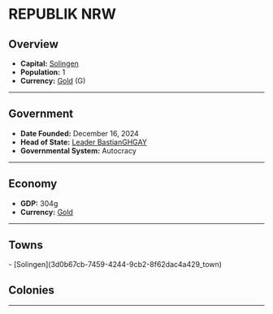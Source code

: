 <!--UNDEDITED FILE, remove this entire line if this file has been edited!-->
# <!--NAME-->REPUBLIK NRW<!--NAME-->

## Overview

- **Capital:** <!--CAPITAL_LINK-->[Solingen](3d0b67cb-7459-4244-9cb2-8f62dac4a429_town)<!--CAPITAL_LINK-->
- **Population:** <!--POPULATION-->1<!--POPULATION-->
- **Currency:** <!--CURRENCY_LINK-->[Gold](Gold_currency)<!--CURRENCY_LINK--> (<!--CURRENCY_ABV-->G<!--CURRENCY_ABV-->)

---

## Government

- **Date Founded:** <!--FOUNDED-->December 16, 2024<!--FOUNDED-->
- **Head of State:** <!--LEADER_TITLE_LINK-->[Leader BastianGHGAY](BastianGHGAY_user)<!--LEADER_TITLE_LINK-->
- **Governmental System:** <!--GOVERNMENT-->Autocracy<!--GOVERNMENT-->

---

## Economy

- **GDP:** <!--GDP-->304g<!--GDP-->
- **Currency:** <!--CURRENCY_LINK-->[Gold](Gold_currency)<!--CURRENCY_LINK-->

---

## Towns

<!--TOWNS-->- [Solingen](3d0b67cb-7459-4244-9cb2-8f62dac4a429_town)<!--TOWNS-->

## Colonies

<!--COLONIES--><!--COLONIES-->

---